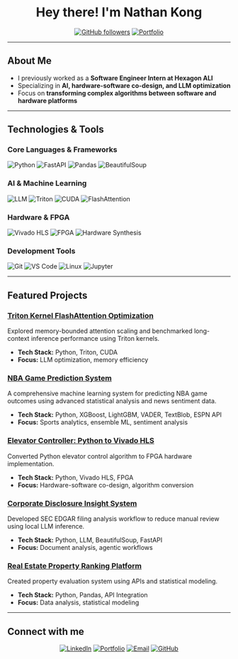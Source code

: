 <div align="center">

# Hey there! I'm Nathan Kong


[![GitHub followers](https://img.shields.io/github/followers/1nathankong?label=Followers&style=social)](https://github.com/1nathankong)
[![Portfolio](https://img.shields.io/badge/Portfolio-FF5722?style=flat-square&logo=web&logoColor=white)](https://nathankong.netlify.app/)

</div>

---

## About Me

- I previously worked as a **Software Engineer Intern at Hexagon ALI**
- Specializing in **AI, hardware-software co-design, and LLM optimization**
- Focus on **transforming complex algorithms between software and hardware platforms**

---

## Technologies & Tools

### Core Languages & Frameworks
<p>
<img src="https://img.shields.io/badge/Python-3776AB?style=for-the-badge&logo=python&logoColor=white" alt="Python"/>
<img src="https://img.shields.io/badge/FastAPI-009688?style=for-the-badge&logo=fastapi&logoColor=white" alt="FastAPI"/>
<img src="https://img.shields.io/badge/Pandas-150458?style=for-the-badge&logo=pandas&logoColor=white" alt="Pandas"/>
<img src="https://img.shields.io/badge/BeautifulSoup-41B883?style=for-the-badge&logo=python&logoColor=white" alt="BeautifulSoup"/>
</p>

### AI & Machine Learning
<p>
<img src="https://img.shields.io/badge/LLM-FF6F00?style=for-the-badge&logo=openai&logoColor=white" alt="LLM"/>
<img src="https://img.shields.io/badge/Triton-76B900?style=for-the-badge&logo=nvidia&logoColor=white" alt="Triton"/>
<img src="https://img.shields.io/badge/CUDA-76B900?style=for-the-badge&logo=nvidia&logoColor=white" alt="CUDA"/>
<img src="https://img.shields.io/badge/FlashAttention-FF4B4B?style=for-the-badge&logo=lightning&logoColor=white" alt="FlashAttention"/>
</p>

### Hardware & FPGA
<p>
<img src="https://img.shields.io/badge/Vivado_HLS-FF2C00?style=for-the-badge&logo=xilinx&logoColor=white" alt="Vivado HLS"/>
<img src="https://img.shields.io/badge/FPGA-0071C5?style=for-the-badge&logo=xilinx&logoColor=white" alt="FPGA"/>
<img src="https://img.shields.io/badge/Hardware_Synthesis-FF6B35?style=for-the-badge&logo=chip&logoColor=white" alt="Hardware Synthesis"/>
</p>

### Development Tools
<p>
<img src="https://img.shields.io/badge/Git-F05032?style=for-the-badge&logo=git&logoColor=white" alt="Git"/>
<img src="https://img.shields.io/badge/VS_Code-007ACC?style=for-the-badge&logo=visual-studio-code&logoColor=white" alt="VS Code"/>
<img src="https://img.shields.io/badge/Linux-FCC624?style=for-the-badge&logo=linux&logoColor=black" alt="Linux"/>
<img src="https://img.shields.io/badge/Jupyter-F37626?style=for-the-badge&logo=jupyter&logoColor=white" alt="Jupyter"/>
</p>

---

## Featured Projects

### [Triton Kernel FlashAttention Optimization](https://github.com/1nathankong/gpt_attention_project)
Explored memory-bounded attention scaling and benchmarked long-context inference performance using Triton kernels.
- **Tech Stack:** Python, Triton, CUDA
- **Focus:** LLM optimization, memory efficiency

### [NBA Game Prediction System](https://github.com/1nathankong/nba_game_prediction)
A comprehensive machine learning system for predicting NBA game outcomes using advanced statistical analysis and news sentiment data.
- **Tech Stack:** Python, XGBoost, LightGBM, VADER, TextBlob, ESPN API
- **Focus:** Sports analytics, ensemble ML, sentiment analysis

### [Elevator Controller: Python to Vivado HLS](https://github.com/1nathankong/Elevator-Project)
Converted Python elevator control algorithm to FPGA hardware implementation.
- **Tech Stack:** Python, Vivado HLS, FPGA
- **Focus:** Hardware-software co-design, algorithm conversion

### [Corporate Disclosure Insight System](https://github.com/1nathankong/financehelper)
Developed SEC EDGAR filing analysis workflow to reduce manual review using local LLM inference.
- **Tech Stack:** Python, LLM, BeautifulSoup, FastAPI
- **Focus:** Document analysis, agentic workflows

### [Real Estate Property Ranking Platform](https://github.com/1nathankong/zipcode_locked_realestate_ranking_system)
Created property evaluation system using APIs and statistical modeling.
- **Tech Stack:** Python, Pandas, API Integration
- **Focus:** Data analysis, statistical modeling

---

## Connect with me

<div align="center">

[![LinkedIn](https://img.shields.io/badge/LinkedIn-0077B5?style=for-the-badge&logo=linkedin&logoColor=white)](https://linkedin.com/in/nathankong999)
[![Portfolio](https://img.shields.io/badge/Portfolio-FF5722?style=for-the-badge&logo=web&logoColor=white)](https://nathankong.netlify.app/)
[![Email](https://img.shields.io/badge/Email-D14836?style=for-the-badge&logo=gmail&logoColor=white)](mailto:nak5508@psu.edu)
[![GitHub](https://img.shields.io/badge/GitHub-100000?style=for-the-badge&logo=github&logoColor=white)](https://github.com/1nathankong)

</div>


<!--
**1nathankong/1nathankong** is a ✨ _special_ ✨ repository because its `README.md` (this file) appears on your GitHub profile.
-->
